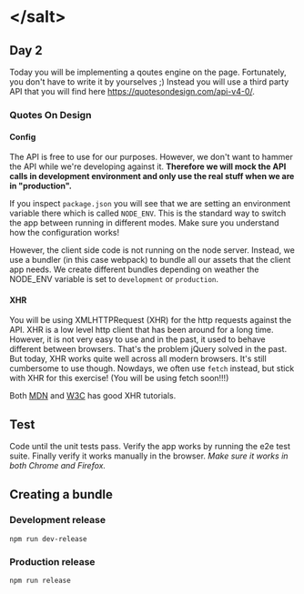 # &lt;/salt&gt;
## Day 2
Today you will be implementing a qoutes engine on the page. Fortunately, you don't have to write it by yourselves ;)
Instead you will use a third party API that you will find here <https://quotesondesign.com/api-v4-0/>. 

### Quotes On Design
#### Config
The API is free to use for our purposes. However, we don't want to hammer the API while we're developing against it. __Therefore we will mock the API calls in development environment and only use the real stuff when we are in "production".__

If you inspect `package.json` you will see that we are setting an environment variable there which is called `NODE_ENV`. This is the standard way to switch the app between running in different modes. Make sure you understand how the configuration works!

However, the client side code is not running on the node server. Instead, we use a bundler (in this case webpack) to bundle all our assets that the client app needs. We create different bundles depending on weather the NODE_ENV variable is set to `development` or `production`.

#### XHR
You will be using XMLHTTPRequest (XHR) for the http requests against the API. XHR is a low level http client that has been around for a long time. However, it is not very easy to use and in the past, it used to behave different between browsers. That's the problem jQuery solved in the past. But today, XHR works quite well across all modern browsers. It's still cumbersome to use though. Nowdays, we often use `fetch` instead, but stick with XHR for this exercise! (You will be using fetch soon!!!)

Both [MDN](https://developer.mozilla.org/en-US/docs/Web/API/XMLHttpRequest/Using_XMLHttpRequest) and [W3C](https://www.w3schools.com/xml/xml_http.asp) has good XHR tutorials.

## Test
Code until the unit tests pass. Verify the app works by running the e2e test suite. Finally verify it works manually in the browser. _Make sure it works in both Chrome and Firefox._ 

## Creating a bundle
### Development release
`npm run dev-release`

### Production release
`npm run release`
